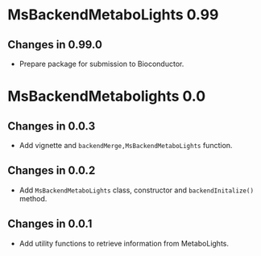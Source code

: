 # MsBackendMetaboLights 0.99

## Changes in 0.99.0

- Prepare package for submission to Bioconductor.

# MsBackendMetabolights 0.0

## Changes in 0.0.3

- Add vignette and `backendMerge,MsBackendMetaboLights` function.

## Changes in 0.0.2

- Add `MsBackendMetaboLights` class, constructor and `backendInitalize()`
  method.

## Changes in 0.0.1

- Add utility functions to retrieve information from MetaboLights.
